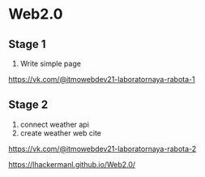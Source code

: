 # Web2.0

## Stage 1
1. Write simple page

https://vk.com/@itmowebdev21-laboratornaya-rabota-1

## Stage 2
1. connect weather api
2. create weather web cite 

https://vk.com/@itmowebdev21-laboratornaya-rabota-2

https://lhackermanl.github.io/Web2.0/
